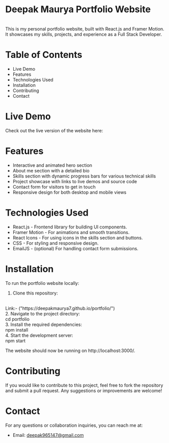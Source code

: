 # Deepak Maurya Portfolio Website
<br>
This is my personal portfolio website, built with React.js and Framer Motion. It showcases my skills, projects, and experience as a Full Stack Developer.
<br>

# Table of Contents

* Live Demo
* Features
* Technologies Used
* Installation
* Contributing
* Contact

# Live Demo
Check out the live version of the website here:

# Features

* Interactive and animated hero section
* About me section with a detailed bio
* Skills section with dynamic progress bars for various technical skills
* Project showcase with links to live demos and source code
* Contact form for visitors to get in touch
* Responsive design for both desktop and mobile views

# Technologies Used

* React.js - Frontend library for building UI components.
* Framer Motion - For animations and smooth transitions.
* React Icons - For using icons in the skills section and buttons.
* CSS - For styling and responsive design.
* EmailJS - (optional) For handling contact form submissions.

# Installation
To run the portfolio website locally:
<br>
1. Clone this repository:
<br>
Link:- ("https://deepakmaurya7.github.io/portfolio/")
<br>
2. Navigate to the project directory:
<br>
cd portfolio
<br>
3. Install the required dependencies:
<br>
npm install
<br>
4. Start the development server:
<br>
npm start
<br>

The website should now be running on http://localhost:3000/.




# Contributing
If you would like to contribute to this project, feel free to fork the repository and submit a pull request. Any suggestions or improvements are welcome!

# Contact
For any questions or collaboration inquiries, you can reach me at:
* Email: deepak965147@gmail.com

